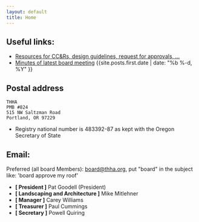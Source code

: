 ```yaml
---
layout: default
title: Home
---
```

## Useful links:
* [Resources for CC&Rs, design guidelines, request for approvals, ...](/resources/)
* [Minutes of latest board meeting]({{site.posts.first.url}}) {{site.posts.first.date | date: "%b %-d, %Y" }}

## Postal address

    THHA
    PMB #824
    515 NW Saltzman Road
    Portland, OR 97229

* Registry national number is 483392-87 as kept with the Oregon Secretary of State

## Email:
Preferred (all board Members): board@thha.org, put "board" in the subject like: 'board approve my roof'

* **[ President ]** Pat Goodell (President)
* **[ Landscaping and Architecture ]** Mike Mitlehner
* **[ Manager ]** Carey Williams
* **[ Treasurer ]** Paul Cummings
* **[ Secretary ]** Powell Quiring
